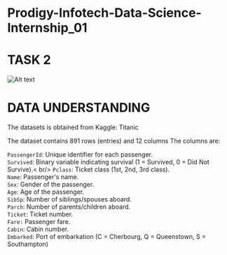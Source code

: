 # Prodigy-Infotech-Data-Science-Internship_01

# TASK 2
![Alt text](https://github.com/KrupiRajendraPangam/Prodigy-Infotech-Data-Science-Internship_Task_02/blob/main/Task2.jpg)
# DATA UNDERSTANDING
The datasets is obtained from Kaggle: Titanic

The dataset contains 891 rows (entries) and 12 columns
The columns are:

`PassengerId`: Unique identifier for each passenger. <br/>
`Survived`: Binary variable indicating survival (1 = Survived, 0 = Did Not Survive).< br/>
`Pclass`: Ticket class (1st, 2nd, 3rd class).<br/>
`Name`: Passenger's name.<br/>
`Sex`: Gender of the passenger.<br/>
`Age`: Age of the passenger.<br/>
`SibSp`: Number of siblings/spouses aboard.<br/>
`Parch`: Number of parents/children aboard.<br/>
`Ticket`: Ticket number.<br/>
`Fare:` Passenger fare.<br/>
`Cabin`: Cabin number.<br/>
`Embarked`: Port of embarkation (C = Cherbourg, Q = Queenstown, S = Southampton)<br/>
